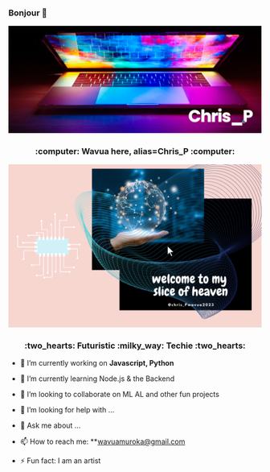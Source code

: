 ### Bonjour 👋
<div>
    <img src="assests/images/banner.png" alt="image" />
</div>
<div>
    <h3 align="center"> :computer: Wavua here, alias=Chris_P :computer:</h3>
</div>
<div align="center">
    <img src="assests/images/SliceofHeaven.png"/>
</div>

<div>
    <h3 align="center"> :two_hearts: Futuristic :milky_way: Techie  :two_hearts:</h3>
</div>


<!--
**WavuaW/WavuaW** is a ✨ _special_ ✨ repository because its `README.md` (this file) appears on your GitHub profile. 

Here are some ideas to get you started:
-->

- 🔭 I’m currently working on **Javascript, Python**

- 🌱 I’m currently learning Node.js & the Backend
- 👯 I’m looking to collaborate on ML AL and other fun projects
- 🤔 I’m looking for help with ...
- 💬 Ask me about ...
- 📫 How to reach me: **wavuamuroka@gmail.com
- ⚡ Fun fact: I am an artist


